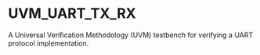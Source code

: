 # UVM_UART_TX_RX
A Universal Verification Methodology (UVM) testbench for verifying a UART protocol implementation.
